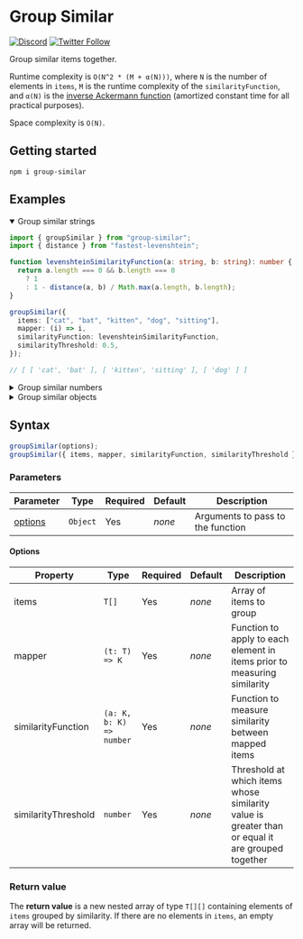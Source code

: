 # Group Similar

[![Discord](https://discord.com/api/guilds/258167954913361930/embed.png)](https://discord.gg/WjEFnzC) [![Twitter Follow](https://img.shields.io/twitter/follow/peterthehan.svg?style=social)](https://twitter.com/peterthehan)

Group similar items together.

Runtime complexity is `O(N^2 * (M + α(N)))`, where `N` is the number of elements in `items`, `M` is the runtime complexity of the `similarityFunction`, and `α(N)` is the [inverse Ackermann function](https://en.wikipedia.org/wiki/Disjoint-set_data_structure#Time_complexity) (amortized constant time for all practical purposes).

Space complexity is `O(N)`.

## Getting started

```
npm i group-similar
```

## Examples

<details open>

<summary>Group similar strings</summary>

```ts
import { groupSimilar } from "group-similar";
import { distance } from "fastest-levenshtein";

function levenshteinSimilarityFunction(a: string, b: string): number {
  return a.length === 0 && b.length === 0
    ? 1
    : 1 - distance(a, b) / Math.max(a.length, b.length);
}

groupSimilar({
  items: ["cat", "bat", "kitten", "dog", "sitting"],
  mapper: (i) => i,
  similarityFunction: levenshteinSimilarityFunction,
  similarityThreshold: 0.5,
});

// [ [ 'cat', 'bat' ], [ 'kitten', 'sitting' ], [ 'dog' ] ]
```

</details>

<details>

<summary>Group similar numbers</summary>

```ts
import { groupSimilar } from "group-similar";

function evenOddSimilarityFunction(a: number, b: number): number {
  return Number(a % 2 === b % 2);
}

groupSimilar({
  items: [1, 5, 10, 0, 2, 123],
  mapper: (i) => i,
  similarityFunction: evenOddSimilarityFunction,
  similarityThreshold: 1,
});

// [ [ 1, 5, 123 ], [ 10, 0, 2 ] ]
```

</details>

<details>

<summary>Group similar objects</summary>

```ts
import { groupSimilar } from "group-similar";
import { distance } from "fastest-levenshtein";

function nestedMapper(object: { a: { b: { value: string } } }): string {
  return object.a.b.value;
}

function levenshteinSimilarityFunction(a: string, b: string): number {
  return a.length === 0 && b.length === 0
    ? 1
    : 1 - distance(a, b) / Math.max(a.length, b.length);
}

groupSimilar({
  items: [
    { a: { b: { value: "sitting" } } },
    { a: { b: { value: "dog" } } },
    { a: { b: { value: "kitten" } } },
    { a: { b: { value: "bat" } } },
    { a: { b: { value: "cat" } } },
  ],
  mapper: nestedMapper,
  similarityFunction: levenshteinSimilarityFunction,
  similarityThreshold: 0.5,
});

// [
//   [{ a: { b: { value: "sitting" } } }, { a: { b: { value: "kitten" } } }],
//   [{ a: { b: { value: "dog" } } }],
//   [{ a: { b: { value: "bat" } } }, { a: { b: { value: "cat" } } }],
// ]
```

</details>

## Syntax

```ts
groupSimilar(options);
groupSimilar({ items, mapper, similarityFunction, similarityThreshold });
```

### Parameters

| Parameter           | Type     | Required | Default | Description                       |
| ------------------- | -------- | -------- | ------- | --------------------------------- |
| [options](#options) | `Object` | Yes      | _none_  | Arguments to pass to the function |

#### Options

| Property            | Type                     | Required | Default | Description                                                                                      |
| ------------------- | ------------------------ | -------- | ------- | ------------------------------------------------------------------------------------------------ |
| items               | `T[]`                    | Yes      | _none_  | Array of items to group                                                                          |
| mapper              | `(t: T) => K`            | Yes      | _none_  | Function to apply to each element in items prior to measuring similarity                         |
| similarityFunction  | `(a: K, b: K) => number` | Yes      | _none_  | Function to measure similarity between mapped items                                              |
| similarityThreshold | `number`                 | Yes      | _none_  | Threshold at which items whose similarity value is greater than or equal it are grouped together |

### Return value

The **return value** is a new nested array of type `T[][]` containing elements of `items` grouped by similarity. If there are no elements in `items`, an empty array will be returned.
